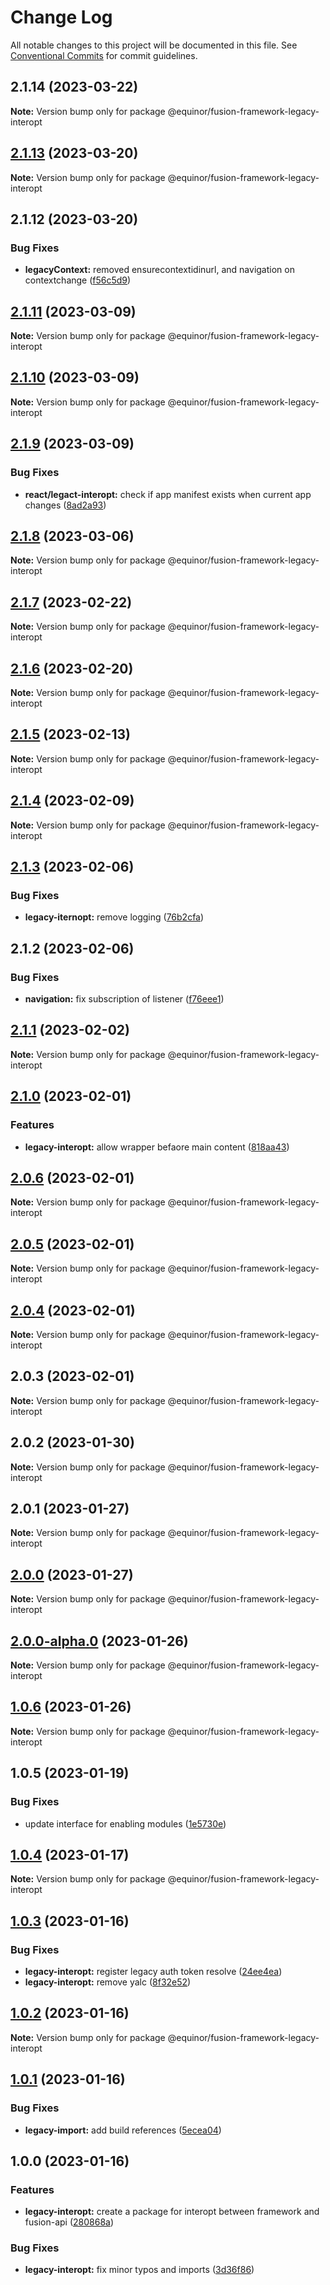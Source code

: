 # Change Log

All notable changes to this project will be documented in this file.
See [Conventional Commits](https://conventionalcommits.org) for commit guidelines.

## 2.1.14 (2023-03-22)

**Note:** Version bump only for package @equinor/fusion-framework-legacy-interopt

## [2.1.13](https://github.com/equinor/fusion-framework/compare/@equinor/fusion-framework-legacy-interopt@2.1.12...@equinor/fusion-framework-legacy-interopt@2.1.13) (2023-03-20)

**Note:** Version bump only for package @equinor/fusion-framework-legacy-interopt

## 2.1.12 (2023-03-20)

### Bug Fixes

-   **legacyContext:** removed ensurecontextidinurl, and navigation on contextchange ([f56c5d9](https://github.com/equinor/fusion-framework/commit/f56c5d9d001988454c7337e25e93399ce829bb90))

## [2.1.11](https://github.com/equinor/fusion-framework/compare/@equinor/fusion-framework-legacy-interopt@2.1.10...@equinor/fusion-framework-legacy-interopt@2.1.11) (2023-03-09)

**Note:** Version bump only for package @equinor/fusion-framework-legacy-interopt

## [2.1.10](https://github.com/equinor/fusion-framework/compare/@equinor/fusion-framework-legacy-interopt@2.1.9...@equinor/fusion-framework-legacy-interopt@2.1.10) (2023-03-09)

**Note:** Version bump only for package @equinor/fusion-framework-legacy-interopt

## [2.1.9](https://github.com/equinor/fusion-framework/compare/@equinor/fusion-framework-legacy-interopt@2.1.8...@equinor/fusion-framework-legacy-interopt@2.1.9) (2023-03-09)

### Bug Fixes

-   **react/legact-interopt:** check if app manifest exists when current app changes ([8ad2a93](https://github.com/equinor/fusion-framework/commit/8ad2a930d0279cd48929141f4bd20ea975dba6b7))

## [2.1.8](https://github.com/equinor/fusion-framework/compare/@equinor/fusion-framework-legacy-interopt@2.1.7...@equinor/fusion-framework-legacy-interopt@2.1.8) (2023-03-06)

**Note:** Version bump only for package @equinor/fusion-framework-legacy-interopt

## [2.1.7](https://github.com/equinor/fusion-framework/compare/@equinor/fusion-framework-legacy-interopt@2.1.6...@equinor/fusion-framework-legacy-interopt@2.1.7) (2023-02-22)

**Note:** Version bump only for package @equinor/fusion-framework-legacy-interopt

## [2.1.6](https://github.com/equinor/fusion-framework/compare/@equinor/fusion-framework-legacy-interopt@2.1.5...@equinor/fusion-framework-legacy-interopt@2.1.6) (2023-02-20)

**Note:** Version bump only for package @equinor/fusion-framework-legacy-interopt

## [2.1.5](https://github.com/equinor/fusion-framework/compare/@equinor/fusion-framework-legacy-interopt@2.1.4...@equinor/fusion-framework-legacy-interopt@2.1.5) (2023-02-13)

**Note:** Version bump only for package @equinor/fusion-framework-legacy-interopt

## [2.1.4](https://github.com/equinor/fusion-framework/compare/@equinor/fusion-framework-legacy-interopt@2.1.3...@equinor/fusion-framework-legacy-interopt@2.1.4) (2023-02-09)

**Note:** Version bump only for package @equinor/fusion-framework-legacy-interopt

## [2.1.3](https://github.com/equinor/fusion-framework/compare/@equinor/fusion-framework-legacy-interopt@2.1.2...@equinor/fusion-framework-legacy-interopt@2.1.3) (2023-02-06)

### Bug Fixes

-   **legacy-iternopt:** remove logging ([76b2cfa](https://github.com/equinor/fusion-framework/commit/76b2cfa47bce288c53f49d856661bb027757347d))

## 2.1.2 (2023-02-06)

### Bug Fixes

-   **navigation:** fix subscription of listener ([f76eee1](https://github.com/equinor/fusion-framework/commit/f76eee19327c9ef805232ca7a3271a4a06e94b6f))

## [2.1.1](https://github.com/equinor/fusion-framework/compare/@equinor/fusion-framework-legacy-interopt@2.1.0...@equinor/fusion-framework-legacy-interopt@2.1.1) (2023-02-02)

**Note:** Version bump only for package @equinor/fusion-framework-legacy-interopt

## [2.1.0](https://github.com/equinor/fusion-framework/compare/@equinor/fusion-framework-legacy-interopt@2.0.6...@equinor/fusion-framework-legacy-interopt@2.1.0) (2023-02-01)

### Features

-   **legacy-interopt:** allow wrapper befaore main content ([818aa43](https://github.com/equinor/fusion-framework/commit/818aa4309fe3ae9899c7e624c6de3bbf53d8c10b))

## [2.0.6](https://github.com/equinor/fusion-framework/compare/@equinor/fusion-framework-legacy-interopt@2.0.5...@equinor/fusion-framework-legacy-interopt@2.0.6) (2023-02-01)

**Note:** Version bump only for package @equinor/fusion-framework-legacy-interopt

## [2.0.5](https://github.com/equinor/fusion-framework/compare/@equinor/fusion-framework-legacy-interopt@2.0.3...@equinor/fusion-framework-legacy-interopt@2.0.5) (2023-02-01)

**Note:** Version bump only for package @equinor/fusion-framework-legacy-interopt

## [2.0.4](https://github.com/equinor/fusion-framework/compare/@equinor/fusion-framework-legacy-interopt@2.0.3...@equinor/fusion-framework-legacy-interopt@2.0.4) (2023-02-01)

**Note:** Version bump only for package @equinor/fusion-framework-legacy-interopt

## 2.0.3 (2023-02-01)

**Note:** Version bump only for package @equinor/fusion-framework-legacy-interopt

## 2.0.2 (2023-01-30)

**Note:** Version bump only for package @equinor/fusion-framework-legacy-interopt

## 2.0.1 (2023-01-27)

**Note:** Version bump only for package @equinor/fusion-framework-legacy-interopt

## [2.0.0](https://github.com/equinor/fusion-framework/compare/@equinor/fusion-framework-legacy-interopt@1.0.6...@equinor/fusion-framework-legacy-interopt@2.0.0) (2023-01-27)

**Note:** Version bump only for package @equinor/fusion-framework-legacy-interopt

## [2.0.0-alpha.0](https://github.com/equinor/fusion-framework/compare/@equinor/fusion-framework-legacy-interopt@1.0.6...@equinor/fusion-framework-legacy-interopt@2.0.0-alpha.0) (2023-01-26)

**Note:** Version bump only for package @equinor/fusion-framework-legacy-interopt

## [1.0.6](https://github.com/equinor/fusion-framework/compare/@equinor/fusion-framework-legacy-interopt@1.0.5...@equinor/fusion-framework-legacy-interopt@1.0.6) (2023-01-26)

**Note:** Version bump only for package @equinor/fusion-framework-legacy-interopt

## 1.0.5 (2023-01-19)

### Bug Fixes

-   update interface for enabling modules ([1e5730e](https://github.com/equinor/fusion-framework/commit/1e5730e91992c1d0177790c851be993a0532a3d1))

## [1.0.4](https://github.com/equinor/fusion-framework/compare/@equinor/fusion-framework-legacy-interopt@1.0.3...@equinor/fusion-framework-legacy-interopt@1.0.4) (2023-01-17)

**Note:** Version bump only for package @equinor/fusion-framework-legacy-interopt

## [1.0.3](https://github.com/equinor/fusion-framework/compare/@equinor/fusion-framework-legacy-interopt@1.0.2...@equinor/fusion-framework-legacy-interopt@1.0.3) (2023-01-16)

### Bug Fixes

-   **legacy-interopt:** register legacy auth token resolve ([24ee4ea](https://github.com/equinor/fusion-framework/commit/24ee4eab42d4f472c8f4c8b959ce73f8f5b4dc1c))
-   **legacy-interopt:** remove yalc ([8f32e52](https://github.com/equinor/fusion-framework/commit/8f32e521de5b0cfde14309ec77f5c7a5e996456b))

## [1.0.2](https://github.com/equinor/fusion-framework/compare/@equinor/fusion-framework-legacy-interopt@1.0.1...@equinor/fusion-framework-legacy-interopt@1.0.2) (2023-01-16)

**Note:** Version bump only for package @equinor/fusion-framework-legacy-interopt

## [1.0.1](https://github.com/equinor/fusion-framework/compare/@equinor/fusion-framework-legacy-interopt@1.0.0...@equinor/fusion-framework-legacy-interopt@1.0.1) (2023-01-16)

### Bug Fixes

-   **legacy-import:** add build references ([5ecea04](https://github.com/equinor/fusion-framework/commit/5ecea04b9db6546751e7bc02ec176596249f5339))

## 1.0.0 (2023-01-16)

### Features

-   **legacy-interopt:** create a package for interopt between framework and fusion-api ([280868a](https://github.com/equinor/fusion-framework/commit/280868a072c6e4c5b28219c7248cbf327fcf6efa))

### Bug Fixes

-   **legacy-interopt:** fix minor typos and imports ([3d36f86](https://github.com/equinor/fusion-framework/commit/3d36f866a17876dd605cb78c57b2be664c2f0f95))

